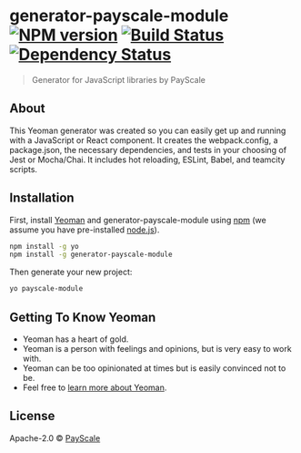 # generator-payscale-module [![NPM version][npm-image]][npm-url] [![Build Status][travis-image]][travis-url] [![Dependency Status][daviddm-image]][daviddm-url]
> Generator for JavaScript libraries by PayScale

## About
This Yeoman generator was created so you can easily get up and running with a JavaScript or React component. It creates the webpack.config, a package.json, the necessary dependencies, and tests in your choosing of Jest or Mocha/Chai. It includes hot reloading, ESLint, Babel, and teamcity scripts.

## Installation

First, install [Yeoman](http://yeoman.io) and generator-payscale-module using [npm](https://www.npmjs.com/) (we assume you have pre-installed [node.js](https://nodejs.org/)).

```bash
npm install -g yo
npm install -g generator-payscale-module
```

Then generate your new project:

```bash
yo payscale-module
```

## Getting To Know Yeoman

 * Yeoman has a heart of gold.
 * Yeoman is a person with feelings and opinions, but is very easy to work with.
 * Yeoman can be too opinionated at times but is easily convinced not to be.
 * Feel free to [learn more about Yeoman](http://yeoman.io/).

## License

Apache-2.0 © [PayScale](www.payscale.com)


[npm-image]: https://badge.fury.io/js/generator-payscale-module.svg
[npm-url]: https://npmjs.org/package/generator-payscale-module
[travis-image]: https://travis-ci.org/payscale/generator-payscale-module.svg?branch=master
[travis-url]: https://travis-ci.org/payscale/generator-payscale-module
[daviddm-image]: https://david-dm.org/payscale/generator-payscale-module.svg?theme=shields.io
[daviddm-url]: https://david-dm.org/payscale/generator-payscale-module
